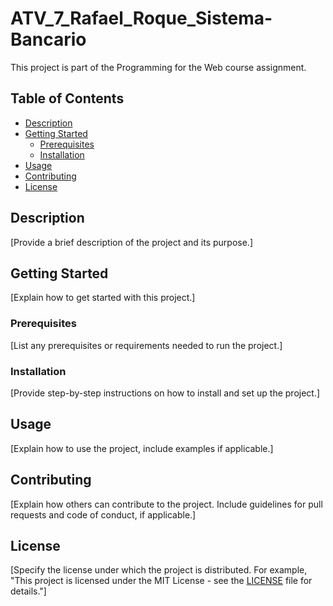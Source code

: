 # ATV_7_Rafael_Roque_Sistema-Bancario

This project is part of the Programming for the Web course assignment.

## Table of Contents

- [Description](#description)
- [Getting Started](#getting-started)
  - [Prerequisites](#prerequisites)
  - [Installation](#installation)
- [Usage](#usage)
- [Contributing](#contributing)
- [License](#license)

## Description

[Provide a brief description of the project and its purpose.]

## Getting Started

[Explain how to get started with this project.]

### Prerequisites

[List any prerequisites or requirements needed to run the project.]

### Installation

[Provide step-by-step instructions on how to install and set up the project.]

## Usage

[Explain how to use the project, include examples if applicable.]

## Contributing

[Explain how others can contribute to the project. Include guidelines for pull requests and code of conduct, if applicable.]

## License

[Specify the license under which the project is distributed. For example, "This project is licensed under the MIT License - see the [LICENSE](LICENSE) file for details."]

